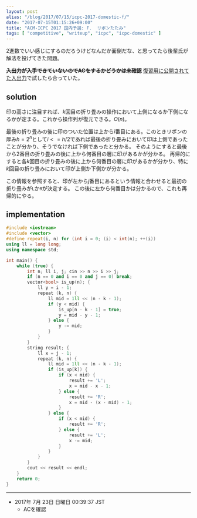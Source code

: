 ```yaml
---
layout: post
alias: "/blog/2017/07/15/icpc-2017-domestic-f/"
date: "2017-07-15T01:15:26+09:00"
title: "ACM-ICPC 2017 国内予選: F.  リボンたたみ"
tags: [ "competitive", "writeup", "icpc", "icpc-domestic" ]
---
```


$2$進数でいい感じにするのだろうけどなんだか面倒だな、と思ってたら後輩氏が解法を投げてきた問題。

<del>**入出力が入手できていないのでACをするかどうかは未確認**</del> [復習用に公開されてた入出力](http://icpc.iisf.or.jp/past-icpc/domestic2017/judgedata/F/)で試したら合っていた。

## solution

印の高さに注目すれば、$k$回目の折り畳みの操作において上側になるか下側になるかが定まる。これから操作列が復元できる。$O(n)$。

最後の折り畳みの後に印のついた位置は上から$i$番目にある。このときリボンの厚み$h = 2^n$として$i <= h/2$であれば最後の折り畳みにおいて印は上側であったことが分かり、そうでなければ下側であったと分かる。
そのようにすると最後から$2$番目の折り畳みの後に上から何番目の層に印があるかが分かる。
再帰的にすると各$k$回目の折り畳みの後に上から何番目の層に印があるかが分かり、特に$k$回目の折り畳みにおいて印が上側か下側かが分かる。

この情報を参照すると、印が左から$j$番目にあるという情報と合わせると最初の折り畳みが`L`か`R`が決定する。
この後に左から何番目かは分かるので、これも再帰的にやる。

## implementation

``` c++
#include <iostream>
#include <vector>
#define repeat(i, n) for (int i = 0; (i) < int(n); ++(i))
using ll = long long;
using namespace std;

int main() {
    while (true) {
        int n; ll i, j; cin >> n >> i >> j;
        if (n == 0 and i == 0 and j == 0) break;
        vector<bool> is_up(n); {
            ll y = i - 1;
            repeat (k, n) {
                ll mid = 1ll << (n - k - 1);
                if (y < mid) {
                    is_up[n - k - 1] = true;
                    y = mid - y - 1;
                } else {
                    y -= mid;
                }
            }
        }
        string result; {
            ll x = j - 1;
            repeat (k, n) {
                ll mid = 1ll << (n - k - 1);
                if (is_up[k]) {
                    if (x < mid) {
                        result += 'L';
                        x = mid - x - 1;
                    } else {
                        result += 'R';
                        x = mid - (x - mid) - 1;
                    }
                } else {
                    if (x < mid) {
                        result += 'R';
                    } else {
                        result += 'L';
                        x -= mid;
                    }
                }
            }
        }
        cout << result << endl;
    }
    return 0;
}
```

---

-   2017年  7月 23日 日曜日 00:39:37 JST
    -   ACを確認
